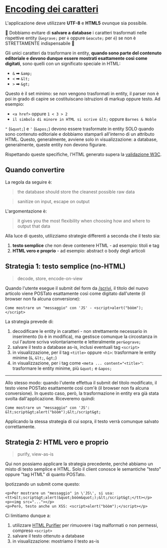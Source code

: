 # [Encoding dei caratteri](https://github.com/TurboLabIt/TurboLab.it/blob/main/docs/encoding.md)

L'applicazione deve utilizzare **UTF-8** e **HTML5** ovunque sia possibile.

🛑 Dobbiamo evitare di **salvare a database** i caratteri trasformati nelle rispettive entity (`&egrave;` per `è` oppure `&eacute;` per `é`) se non è STRETTAMENTE indispensabile 🛑

Gli unici caratteri da trasformare in entity, **quando sono parte del contenuto editoriale e devono dunque essere mostrati esattamente così come digitati**, sono quelli con un significato speciale in HTML:

- `&` ➡ `&amp;`
- `<` ➡ `&lt;`
- `>` ➡ `&gt;`

Questo è il set minimo: se non vengono trasformati in entity, il parser non è poi in grado di capire se costituiscano istruzioni di markup oppure testo. Ad esempio:

- `<a href>` oppure `1 < 3 > 2`
- `il simbolo di minore in HTML si scrive &lt;` oppure `Barnes & Noble`

`"` (`&quot;`) e `'` (`&apos;`) devono essere trasformate in entity SOLO quando sono contenuto editoriale e dobbiamo stamparli all'interno di un attributo HTML. Questo, generalmente, avviene solo in visualizzazione: a database, generalmente, queste entity non devono figurare.

Rispettando queste specifiche, l'HTML generato supera la [validazione W3C](https://validator.w3.org).


## Quando convertire

La regola da seguire è:

> the database should store the cleanest possible raw data

> sanitize on input, escape on output

L'argomentazione è:

> it gives you the most flexibility when choosing how and where to output that data

Alla luce di questo, utilizziamo strategie differenti a seconda che il testo sia:

1. **testo semplice** che non deve contenere HTML - ad esempio: titoli e tag
2. **HTML vero e proprio** - ad esempio: abstract o body degli articoli


## Strategia 1: testo semplice (no-HTML)

> decode, store, encode-on-view

Quando l'utente esegue il submit del form da [/scrivi](https://turbolab.it/scrivi), il titolo del nuovo articolo viene POSTato esattamente così come digitato dall'utente (il browser non fa alcuna conversione):

````
Come mostrare un "messaggio" con 'JS' - <script>alert("bòòm");</script>
````

La strategia prevede di:

1. decodificare le entity in caratteri - non strettamente necessario in inserimento (lo è in modifica), ma gestisce comunque la circostanza in cui l'autore scriva volontariamente e letteralmente `per&ograve;`
2. salvare il testo a database as-is, inclusi eventuali tag `<script>`
3. in visualizzazione, per il tag `<title>` oppure `<h1>`: trasformare le entity minime (`&`, `&lt;`, `&gt;`)
4. in visualizzazione, per i tag come `<meta ... content="<title>"`: trasformare le entity minime, più `&quot;` e `&apos;`

---

Allo stesso modo: quando l'utente effettua il submit del titolo modificato, il testo viene POSTato esattamente così com'è (il browser non fa alcuna conversione). In questo caso, però, la trasformazione in entity era già stata svolta dall'applicazione. Riceveremo quindi:

````
Come mostrare un "messaggio" con 'JS': &lt;script&gt;alert("bòòm");&lt;/script&gt;
````

Applicando la stessa strategia di cui sopra, il testo verrà comunque salvato correttamente.


## Strategia 2: HTML vero e proprio

> purify, view-as-is

Qui non possiamo applicare la strategia precedente, perché abbiamo un misto di testo semplice e HTML. Solo il client conosce le semantiche "testo" oppure "tag HTML" di quanto POSTato.

Ipotizzando un submit come questo:

````
<p>Per mostrare un "messaggio" in \'JS\', si usa: <tt>&lt;script&gt;alert(&quot;bòòm&quot;);&lt;/script&gt;</tt></p>
<p><img src="..."></p>
<p>Però, testo anche un XSS: <script>alert("bòòm");</script></p>
````

Ci limitiamo dunque a:

1. utilizzare [HTML Purifier](http://htmlpurifier.org/) per rimuovere i tag malformati o non permessi, compreso `<script>`
2. salvare il testo ottenuto a database
3. in visualizzazione: mostriamo il testo as-is
